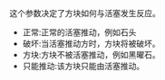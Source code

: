 这个参数决定了方块如何与活塞发生反应。

* 正常:正常的活塞推动，例如石头
* 破坏:当活塞推动方时，方块将被破坏。
* 方块:方块不被活塞推动，例如黑曜石。
* 只能推动:该方块只能由活塞推动。
